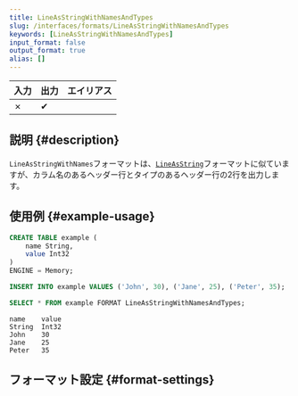 ```yaml
---
title: LineAsStringWithNamesAndTypes
slug: /interfaces/formats/LineAsStringWithNamesAndTypes
keywords: [LineAsStringWithNamesAndTypes]
input_format: false
output_format: true
alias: []
---
```


| 入力 | 出力 | エイリアス |
|-------|--------|-------|
| ✗     | ✔      |       |

## 説明 {#description}

`LineAsStringWithNames`フォーマットは、[`LineAsString`](./LineAsString.md)フォーマットに似ていますが、カラム名のあるヘッダー行とタイプのあるヘッダー行の2行を出力します。

## 使用例 {#example-usage}

```sql
CREATE TABLE example (
    name String,
    value Int32
)
ENGINE = Memory;

INSERT INTO example VALUES ('John', 30), ('Jane', 25), ('Peter', 35);

SELECT * FROM example FORMAT LineAsStringWithNamesAndTypes;
```

```response title="レスポンス"
name	value
String	Int32
John	30
Jane	25
Peter	35
```

## フォーマット設定 {#format-settings}
